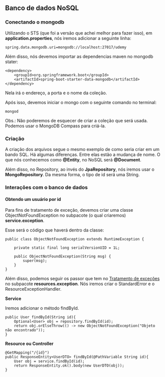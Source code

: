 ## Banco de dados NoSQL

### Conectando o mongodb

Utilizando o STS (que foi a versão que achei melhor para fazer isso), em **application.properties**, nós iremos adicionar a seguinte linha:
```
spring.data.mongodb.uri=mongodb://localhost:27017/udemy
```

Além disso, nós devemos importar as dependencias maven no mongodb stater:
```
<dependency>
    <groupId>org.springframework.boot</groupId>
    <artifactId>spring-boot-starter-data-mongodb</artifactId>
</dependency>
```

Nela irá o endereço, a porta e o nome da coleção.

Após isso, devemos iniciar o mongo com o seguinte comando no terminal:
```
mongod
```

Obs.: Não poderemos de esquecer de criar a coleção que será usada. Podemos usar o MongoDB Compass para criá-la.

### Criação

A criação dos arquivos segue o mesmo exemplo de como seria criar em um bando SQL. Há algumas diferenças. Entre elas estão a mudança de nome. O que nós conhecemos como **@Entity**, no NoSQL será **@Document**.

Além disso, no Repository, ao invés do **JpaRepository**, nós iremos usar o **MongoRepository**. Da mesma forma, o tipo de id será uma String.

### Interações com o banco de dados

#### Obtendo um usuário por id

Para fins de tratamento de exceção, devemos criar uma classe ObjectNotFoundException no subpacote (o qual criaremos) **service.exception**.

Esse será o código que haverá dentro da classe:

```
public class ObjectNotFoundException extends RuntimeException {

	private static final long serialVersionUID = 1L;
	
	public ObjectNotFoundException(String msg) {
		super(msg);
	}	
}
```

Além disso, podemos seguir os passor que tem no [Tratamento de exceções](#tratamento-de-excecoes) no subpacote **resources.exception**. Nós iremos criar o StandardError e o ResourceExceptionHandler.


**Service**

Iremos adicionar o método findById.

```
public User findById(String id){
    Optional<User> obj = repository.findById(id);
	return obj.orElseThrow(() -> new ObjectNotFoundException("Objeto não encontrado"));
}
```

**Resource ou Controller**
```
@GetMapping("/{id}")
public ResponseEntity<UserDTO> findById(@PathVariable String id){
    User obj = service.findById(id);
    return ResponseEntity.ok().body(new UserDTO(obj));
}
```
